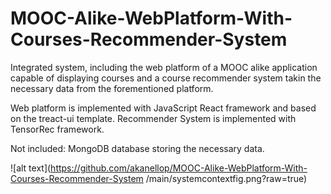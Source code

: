 # MOOC-Alike-WebPlatform-With-Courses-Recommender-System
Integrated system, including the web platform of a MOOC alike application capable of displaying courses and
a course recommender system takin the necessary data from the forementioned platform.

Web platform is implemented with JavaScript React framework and based on the treact-ui template.
Recommender System is implemented with TensorRec framework.

Not included: MongoDB database storing the necessary data.

![alt text](https://github.com/akanellop/MOOC-Alike-WebPlatform-With-Courses-Recommender-System
/main/systemcontextfig.png?raw=true)
